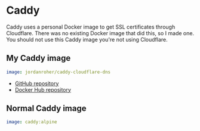 # Caddy

Caddy uses a personal Docker image to get SSL certificates through Cloudflare. There was no existing Docker image that did this, so I made one. You should not use this Caddy image you're not using Cloudflare.

## My Caddy image

```yaml
image: jordanroher/caddy-cloudflare-dns
```

-   [GitHub repository](https://github.com/notclickable-jordan/caddy-cloudflare-dns)
-   [Docker Hub repository](https://hub.docker.com/r/jordanroher/caddy-cloudflare-dns)

## Normal Caddy image

```yaml
image: caddy:alpine
```
